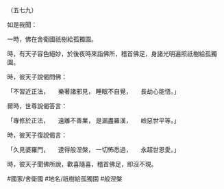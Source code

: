 （五七九）

如是我聞：

一時，佛在舍衛國祇樹給孤獨園。

時，有天子容色絕妙，於後夜時來詣佛所，稽首佛足，身諸光明遍照祇樹給孤獨園。

時，彼天子說偈問佛：

「不習近正法，　　樂著諸邪見，
睡眠不自覺，　　長劫心能悟。」

爾時，世尊說偈答言：

「專修於正法，　　遠離不善業，
是漏盡羅漢，　　嶮惡世平等。」

時，彼天子復說偈言：

「久見婆羅門，　　逮得般涅槃，
一切怖悉過，　　永超世恩愛。」

時，彼天子聞佛所說，歡喜隨喜，稽首佛足，即沒不現。

#國家/舍衛國
#地名/祇樹給孤獨園
#般涅槃
